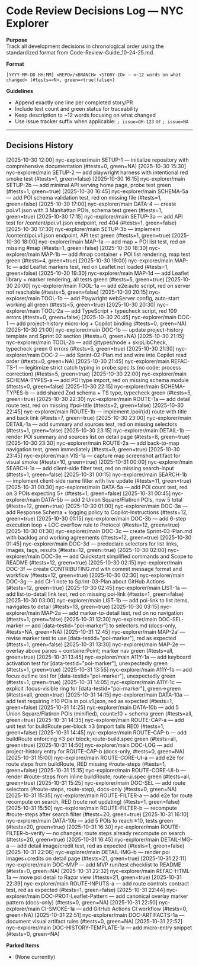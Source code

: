 # Code Review Decisions Log — NYC Explorer

**Purpose**  
Track all development decisions in chronological order using the standardized format from Code-Review-Guide_10-24-25.md.

**Format**  
```
[YYYY-MM-DD HH:MM] <REPO>/<BRANCH> <STORY-ID> — <~12 words on what changed> (#tests=<N>, green=<true|false>)
```

**Guidelines**
- Append exactly one line per completed story/PR
- Include test count and green status for traceability
- Keep description to ~12 words focusing on what changed
- Use issue tracker suffix when applicable: `; issue=GH-123` or `; issue=NA`

---

## Decisions History

[2025-10-30 12:00] nyc-explorer/main SETUP-1 — initialize repository with comprehensive documentation (#tests=0, green=NA)
[2025-10-30 15:30] nyc-explorer/main SETUP-2 — add playwright harness with intentional red smoke test (#tests=1, green=false)
[2025-10-30 16:15] nyc-explorer/main SETUP-2b — add minimal API serving home page, probe test green (#tests=1, green=true)
[2025-10-30 16:45] nyc-explorer/main SCHEMA-5a — add POI schema validation test, red on missing file (#tests=1, green=false)
[2025-10-30 17:00] nyc-explorer/main DATA-4 — create poi.v1.json with 3 Manhattan POIs, schema test green (#tests=1, green=true)
[2025-10-30 17:15] nyc-explorer/main SETUP-3a — add API test for /content/poi.v1.json endpoint, red 404 (#tests=1, green=false)
[2025-10-30 17:30] nyc-explorer/main SETUP-3b — implement /content/poi.v1.json endpoint, API test green (#tests=1, green=true)
[2025-10-30 18:00] nyc-explorer/main MAP-1a — add map + POI list test, red on missing #map (#tests=1, green=false)
[2025-10-30 18:30] nyc-explorer/main MAP-1b — add #map container + POI list rendering, map test green (#tests=4, green=true)
[2025-10-30 19:00] nyc-explorer/main MAP-1c — add Leaflet markers test, red on Leaflet not loaded (#tests=1, green=false)
[2025-10-30 19:30] nyc-explorer/main MAP-1d — add Leaflet library + marker rendering, all tests green (#tests=5, green=true)
[2025-10-30 20:00] nyc-explorer/main TOOL-1a — add e2e:auto script, red on server not reachable (#tests=5, green=false)
[2025-10-30 20:15] nyc-explorer/main TOOL-1b — add Playwright webServer config, auto-start working all green (#tests=5, green=true)
[2025-10-30 20:30] nyc-explorer/main TOOL-2a — add TypeScript + typecheck script, red 109 errors (#tests=0, green=false)
[2025-10-30 20:45] nyc-explorer/main DOC-1 — add project-history micro-log + Copilot binding (#tests=0, green=NA)
[2025-10-30 21:00] nyc-explorer/main DOC-1b — update project-history template and Sprint 02 section (#tests=0, green=NA)
[2025-10-30 21:15] nyc-explorer/main TOOL-2b — add @types/node + skipLibCheck, typecheck green 0 errors (#tests=5, green=true)
[2025-10-30 21:30] nyc-explorer/main DOC-2 — add Sprint-02-Plan.md and wire into Copilot read order (#tests=0, green=NA)
[2025-10-30 21:45] nyc-explorer/main REFAC-TS-1 — legitimize strict catch typing in probe.spec.ts (no code; process correction) (#tests=5, green=true)
[2025-10-30 22:00] nyc-explorer/main SCHEMA-TYPES-a — add POI type import, red on missing schema module (#tests=0, green=false)
[2025-10-30 22:15] nyc-explorer/main SCHEMA-TYPES-b — add shared Zod schema + TS type, typecheck green (#tests=5, green=true)
[2025-10-30 22:30] nyc-explorer/main ROUTE-1a — add detail route test, red on missing #poi-title (#tests=2, green=false)
[2025-10-30 22:45] nyc-explorer/main ROUTE-1b — implement /poi/{id} route with title and back link (#tests=7, green=true)
[2025-10-30 23:00] nyc-explorer/main DETAIL-1a — add summary and sources test, red on missing selectors (#tests=1, green=false)
[2025-10-30 23:15] nyc-explorer/main DETAIL-1b — render POI summary and sources list on detail page (#tests=8, green=true)
[2025-10-30 23:30] nyc-explorer/main ROUTE-2a — add back-to-map navigation test, green immediately (#tests=9, green=true)
[2025-10-30 23:45] nyc-explorer/main VIS-1a — capture map screenshot artifact for visual smoke (#tests=10, green=true)
[2025-10-31 00:00] nyc-explorer/main SEARCH-1a — add client-side filter test, red on missing search-input (#tests=1, green=false)
[2025-10-31 00:15] nyc-explorer/main SEARCH-1b — implement client-side name filter with live update (#tests=11, green=true)
[2025-10-31 00:30] nyc-explorer/main DATA-5a — add POI count test, red on 3 POIs expecting 5+ (#tests=1, green=false)
[2025-10-31 00:45] nyc-explorer/main DATA-5b — add 2 Union Square/Flatiron POIs, now 5 total (#tests=12, green=true)
[2025-10-30 01:00] nyc-explorer/main DOC-3a — add Response Schema + logging policy to Copilot-Instructions (#tests=12, green=true)
[2025-10-30 01:15] nyc-explorer/main DOC-3b — add 6-step execution loop + LOC overflow rule to Protocol (#tests=12, green=true)
[2025-10-30 01:30] nyc-explorer/main DOC-3c — create Sprint-03-Plan.md with backlog and working agreements (#tests=12, green=true)
[2025-10-30 01:45] nyc-explorer/main DOC-3d — predeclare selectors for list links, images, tags, results (#tests=12, green=true)
[2025-10-30 02:00] nyc-explorer/main DOC-3e — add Quickstart simplified commands and Scope to README (#tests=12, green=true)
[2025-10-30 02:15] nyc-explorer/main DOC-3f — create CONTRIBUTING.md with commit message format and workflow (#tests=12, green=true)
[2025-10-30 02:30] nyc-explorer/main DOC-3g — add CI-1 note to Sprint-03-Plan about GitHub Actions (#tests=12, green=true)
[2025-10-30 02:45] nyc-explorer/main LIST-1a — add list-to-detail link test, red on missing poi-link (#tests=1, green=false)
[2025-10-30 03:00] nyc-explorer/main LIST-1b — add poi-link to list items, navigates to detail (#tests=13, green=true)
[2025-10-30 03:15] nyc-explorer/main MAP-2a — add marker-to-detail test, red on no navigation (#tests=1, green=false)
[2025-10-31 12:30] nyc-explorer/main DOC-SEL-marker — add [data-testid="poi-marker"] to selectors.md (docs-only, #tests=NA, green=NA)
[2025-10-31 12:45] nyc-explorer/main MAP-2a’ — revise marker test to use [data-testid="poi-marker"], red as expected (#tests=1, green=false)
[2025-10-31 13:30] nyc-explorer/main MAP-2e — overlay above panes + containerPoint; marker nav green (#tests=all, green=true)
[2025-10-31 13:45] nyc-explorer/main A11Y-1a — add keyboard activation test for [data-testid="poi-marker"], unexpectedly green (#tests=1, green=true)
[2025-10-31 13:55] nyc-explorer/main A11Y-1b — add focus outline test for [data-testid="poi-marker"], unexpectedly green (#tests=1, green=true)
[2025-10-31 14:05] nyc-explorer/main A11Y-1c — explicit :focus-visible ring for [data-testid="poi-marker"], green→green (#tests=all, green=true)
[2025-10-31 14:15] nyc-explorer/main DATA-10a — add test requiring ≥10 POIs in poi.v1.json, red as expected (#tests=1, green=false)
[2025-10-31 14:25] nyc-explorer/main DATA-10b — add 5 Union Square/Flatiron POIs (minified), count≥10 + schema green (#tests=all, green=true)
[2025-10-31 14:35] nyc-explorer/main ROUTE-CAP-a — add unit test for buildRoute per-block ≤3 (import fails RED) (#tests=1, green=false)
[2025-10-31 14:45] nyc-explorer/main ROUTE-CAP-b — add buildRoute enforcing ≤3 per block; route-build.spec green (#tests=all, green=true)
[2025-10-31 14:50] nyc-explorer/main DOC-LOG — add project-history entry for ROUTE-CAP-b (docs-only, #tests=0, green=NA)
[2025-10-31 15:00] nyc-explorer/main ROUTE-CORE-UI-a — add e2e for route steps from buildRoute, RED missing #route-steps (#tests=1, green=false)
[2025-10-31 15:15] nyc-explorer/main ROUTE-CORE-UI-b — render #route-steps from inline buildRoute; route-ui.spec green (#tests=all, green=true)
[2025-10-31 15:25] nyc-explorer/main DOC-SEL — add route selectors (#route-steps, route-step), docs-only (#tests=0, green=NA)
[2025-10-31 15:35] nyc-explorer/main ROUTE-FILTER-a — add e2e for route recompute on search, RED (route not updating) (#tests=1, green=false)
[2025-10-31 15:50] nyc-explorer/main ROUTE-FILTER-b — recompute #route-steps after search filter (#tests=20, green=true)
[2025-10-31 16:10] nyc-explorer/main DATA-10b — add 5 POIs to reach ≥10, tests green (#tests=20, green=true)
[2025-10-31 16:30] nyc-explorer/main ROUTE-FILTER-b-verify — no changes; route steps already recompute on search (#tests=20, green=true)
[2025-10-31 16:45] nyc-explorer/main DETAIL-IMG-a — add detail image/credit test, red as expected (#tests=1, green=false)
[2025-10-31 22:06] nyc-explorer/main DETAIL-IMG-b — render poi images+credits on detail page (#tests=21, green=true)
[2025-10-31 22:11] nyc-explorer/main DOC-MVP — add MVP run/test checklist to README (#tests=0, green=NA)
[2025-10-31 22:32] nyc-explorer/main REFAC-HTML-1a — move poi detail to Razor view (#tests=21, green=true)
[2025-10-31 22:39] nyc-explorer/main ROUTE-INPUTS-a — add route controls contract test, red as expected (#tests=1, green=false)
[2025-10-31 22:44] nyc-explorer/main DOC-PROT-Leaflet-Pattern — add canonical overlay marker pattern (docs-only) (#tests=0, green=NA)
[2025-10-31 22:50] nyc-explorer/main CI-SMOKE-1a — add GitHub Actions CI workflow (#tests=0, green=NA)
[2025-10-31 22:51] nyc-explorer/main DOC-ARTIFACTS-1a — document visual artifact rules (#tests=0, green=NA)
[2025-10-31 22:52] nyc-explorer/main DOC-HISTORY-TEMPLATE-1a — add micro-entry snippet (#tests=0, green=NA)


**Parked Items**
- (None currently)
